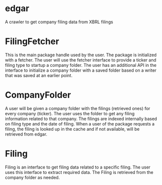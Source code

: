 # edgar

A crawler to get company filing data from XBRL filings

# FilingFetcher
This is the main package handle used by the user. The package is initialized with a fetcher. The user will use the fetcher interface to provide a ticker and filing type to startup a company folder. The user has an additional API in the interface to initialize a company folder with a saved folder based on a writer that was saved at an earlier point.

# CompanyFolder
A user will be given a company folder with the filings (retrieved ones) for every company (ticker). The user uses the folder to get any filing information related to that company. The filings are indexed internally based on filing type and the date of filing. When a user of the package requests a filing, the filing is looked up in the cache and if not available, will be retrieved from edgar.

# Filing
Filing is an interface to get filing data related to a specific filing. The user uses this interface to extract required data. The Filing is retrieved from the company folder as needed.
